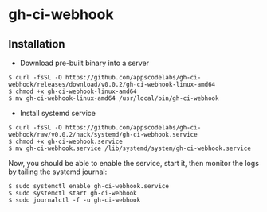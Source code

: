 # gh-ci-webhook

## Installation

- Download pre-built binary into a server

```console
$ curl -fsSL -O https://github.com/appscodelabs/gh-ci-webhook/releases/download/v0.0.2/gh-ci-webhook-linux-amd64
$ chmod +x gh-ci-webhook-linux-amd64
$ mv gh-ci-webhook-linux-amd64 /usr/local/bin/gh-ci-webhook
```

- Install systemd service

```console
$ curl -fsSL -O https://github.com/appscodelabs/gh-ci-webhook/raw/v0.0.2/hack/systemd/gh-ci-webhook.service
$ chmod +x gh-ci-webhook.service
$ mv gh-ci-webhook.service /lib/systemd/system/gh-ci-webhook.service
```

Now, you should be able to enable the service, start it, then monitor the logs by tailing the systemd journal:

```console
$ sudo systemctl enable gh-ci-webhook.service
$ sudo systemctl start gh-ci-webhook
$ sudo journalctl -f -u gh-ci-webhook
```
